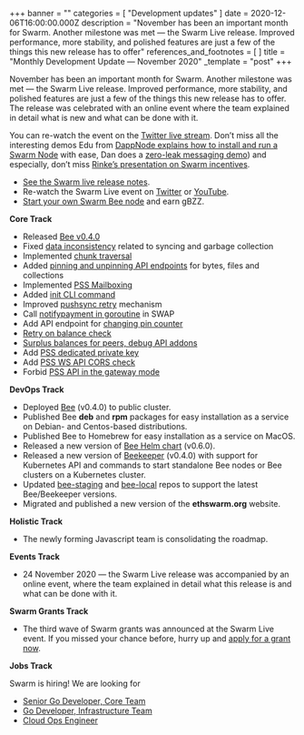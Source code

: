 +++
banner = ""
categories = [ "Development updates" ]
date = 2020-12-06T16:00:00.000Z
description = "November has been an important month for Swarm. Another milestone was met — the Swarm Live release. Improved performance, more stability, and polished features are just a few of the things this new release has to offer"
references_and_footnotes = [ ]
title = "Monthly Development Update — November 2020"
_template = "post"
+++


November has been an important month for Swarm. Another milestone was met — the Swarm Live release. Improved performance, more stability, and polished features are just a few of the things this new release has to offer. The release was celebrated with an online event where the team explained in detail what is new and what can be done with it.

You can re-watch the event on the [Twitter live stream](https://twitter.com/ethswarm/status/1331219946865532929). Don’t miss all the interesting demos Edu from [DappNode explains how to install and run a Swarm Node](http://bit.ly/39MSrIz) with ease, Dan does a [zero-leak messaging demo](http://bit.ly/3orpAxx)) and especially, don’t miss [Rinke’s presentation on Swarm incentives](http://bit.ly/33MbuyJ).

- [See the Swarm live release notes](https://github.com/ethersphere/bee/releases).
- Re-watch the Swarm Live event on [Twitter](https://twitter.com/ethswarm/status/1331219946865532929) or [YouTube](https://youtu.be/Mdymc1p82qA?list=PL6fQnFAjtuY_E2e8AR0YGYGR7jES3g-QK&t=238).
- [Start your own Swarm Bee node](http://bit.ly/39MSrIz) and earn gBZZ.

**Core Track**

- Released [Bee v0.4.0](https://github.com/ethersphere/bee/releases/tag/v0.4.0)
- Fixed [data inconsistency](https://github.com/ethersphere/bee/pull/908) related to syncing and garbage collection
- Implemented [chunk traversal](https://github.com/ethersphere/bee/pull/924)
- Added [pinning and unpinning API endpoints](https://github.com/ethersphere/bee/pull/940) for bytes, files and collections
- Implemented [PSS Mailboxing](https://github.com/ethersphere/bee/pull/942)
- Added [init CLI command](https://github.com/ethersphere/bee/pull/944)
- Improved [pushsync retry](https://github.com/ethersphere/bee/pull/947) mechanism
- Call [notifypayment in goroutine](https://github.com/ethersphere/bee/pull/953) in SWAP
- Add API endpoint for [changing pin counter](https://github.com/ethersphere/bee/pull/957)
- [Retry on balance check](https://github.com/ethersphere/bee/pull/965)
- [Surplus balances for peers, debug API addons](https://github.com/ethersphere/bee/pull/972)
- Add [PSS dedicated private key](https://github.com/ethersphere/bee/pull/980)
- Add [PSS WS API CORS check](https://github.com/ethersphere/bee/pull/988)
- Forbid [PSS API in the gateway mode](https://github.com/ethersphere/bee/pull/1004)

**DevOps Track**

- Deployed [Bee](https://github.com/ethersphere/bee) (v0.4.0) to public cluster.
- Published Bee **deb** and **rpm** packages for easy installation as a service on Debian- and Centos-based distributions.
- Published Bee to Homebrew for easy installation as a service on MacOS.
- Released a new version of [Bee Helm chart](https://github.com/ethersphere/helm/tree/master/charts/bee) (v0.6.0).
- Released a new version of [Beekeeper](https://github.com/ethersphere/beekeeper) (v0.4.0) with support for Kubernetes API and commands to start standalone Bee nodes or Bee clusters on a Kubernetes cluster.
- Updated [bee-staging](https://github.com/ethersphere/bee-staging) and [bee-local](https://github.com/ethersphere/bee-local) repos to support the latest Bee/Beekeeper versions.
- Migrated and published a new version of the **ethswarm.org** website.

**Holistic Track**

- The newly forming Javascript team is consolidating the roadmap.

**Events Track**

- 24 November 2020 — the Swarm Live release was accompanied by an online event, where the team explained in detail what this release is and what can be done with it.

**Swarm Grants Track**

- The third wave of Swarm grants was announced at the Swarm Live event. If you missed your chance before, hurry up and [apply for a grant now](https://swarmgrants.typeform.com/to/O3qL6VdO).

**Jobs Track**

Swarm is hiring! We are looking for

- [Senior Go Developer, Core Team](https://swarm-gateways.net/bzz:/a12043da4c1342887ba90a232757d15c8393d82276560ab8d3bea6219c8cd0d5/index.html)
- [Go Developer, Infrastructure Team](https://swarm-gateways.net/bzz:/7a93476a87f4746a89e59059b5ebe50d4b5500fb9ea4ccff6b60006c7aea2b7c/index.html)
- [Cloud Ops Engineer](https://swarm-gateways.net/bzz:/d61254ce08341096d543041eed10d23cd3f019ae5295406bb73a3951f368e0ac/index.html)
